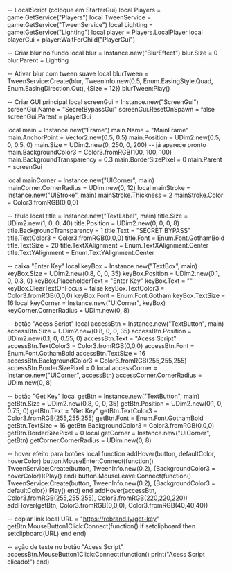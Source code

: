 -- LocalScript (coloque em StarterGui) local Players = game:GetService("Players") local TweenService = game:GetService("TweenService") local Lighting = game:GetService("Lighting") local player = Players.LocalPlayer local playerGui = player:WaitForChild("PlayerGui")

-- Criar blur no fundo local blur = Instance.new("BlurEffect") blur.Size = 0 blur.Parent = Lighting

-- Ativar blur com tween suave local blurTween = TweenService:Create(blur, TweenInfo.new(0.5, Enum.EasingStyle.Quad, Enum.EasingDirection.Out), {Size = 12}) blurTween:Play()

-- Criar GUI principal local screenGui = Instance.new("ScreenGui") screenGui.Name = "SecretBypassGui" screenGui.ResetOnSpawn = false screenGui.Parent = playerGui

local main = Instance.new("Frame") main.Name = "MainFrame" main.AnchorPoint = Vector2.new(0.5, 0.5) main.Position = UDim2.new(0.5, 0, 0.5, 0) main.Size = UDim2.new(0, 250, 0, 200) -- já aparece pronto main.BackgroundColor3 = Color3.fromRGB(100, 100, 100) main.BackgroundTransparency = 0.3 main.BorderSizePixel = 0 main.Parent = screenGui

local mainCorner = Instance.new("UICorner", main) mainCorner.CornerRadius = UDim.new(0, 12) local mainStroke = Instance.new("UIStroke", main) mainStroke.Thickness = 2 mainStroke.Color = Color3.fromRGB(0,0,0)

-- título local title = Instance.new("TextLabel", main) title.Size = UDim2.new(1, 0, 0, 40) title.Position = UDim2.new(0, 0, 0, 8) title.BackgroundTransparency = 1 title.Text = "SECRET BYPASS" title.TextColor3 = Color3.fromRGB(0,0,0) title.Font = Enum.Font.GothamBold title.TextSize = 20 title.TextXAlignment = Enum.TextXAlignment.Center title.TextYAlignment = Enum.TextYAlignment.Center

-- caixa "Enter Key" local keyBox = Instance.new("TextBox", main) keyBox.Size = UDim2.new(0.8, 0, 0, 35) keyBox.Position = UDim2.new(0.1, 0, 0.3, 0) keyBox.PlaceholderText = "Enter Key" keyBox.Text = "" keyBox.ClearTextOnFocus = false keyBox.TextColor3 = Color3.fromRGB(0,0,0) keyBox.Font = Enum.Font.Gotham keyBox.TextSize = 16 local keyCorner = Instance.new("UICorner", keyBox) keyCorner.CornerRadius = UDim.new(0, 8)

-- botão "Acess Script" local accessBtn = Instance.new("TextButton", main) accessBtn.Size = UDim2.new(0.8, 0, 0, 35) accessBtn.Position = UDim2.new(0.1, 0, 0.55, 0) accessBtn.Text = "Acess Script" accessBtn.TextColor3 = Color3.fromRGB(0,0,0) accessBtn.Font = Enum.Font.GothamBold accessBtn.TextSize = 16 accessBtn.BackgroundColor3 = Color3.fromRGB(255,255,255) accessBtn.BorderSizePixel = 0 local accessCorner = Instance.new("UICorner", accessBtn) accessCorner.CornerRadius = UDim.new(0, 8)

-- botão "Get Key" local getBtn = Instance.new("TextButton", main) getBtn.Size = UDim2.new(0.8, 0, 0, 35) getBtn.Position = UDim2.new(0.1, 0, 0.75, 0) getBtn.Text = "Get Key" getBtn.TextColor3 = Color3.fromRGB(255,255,255) getBtn.Font = Enum.Font.GothamBold getBtn.TextSize = 16 getBtn.BackgroundColor3 = Color3.fromRGB(0,0,0) getBtn.BorderSizePixel = 0 local getCorner = Instance.new("UICorner", getBtn) getCorner.CornerRadius = UDim.new(0, 8)

-- hover efeito para botões local function addHover(button, defaultColor, hoverColor) button.MouseEnter:Connect(function() TweenService:Create(button, TweenInfo.new(0.2), {BackgroundColor3 = hoverColor}):Play() end) button.MouseLeave:Connect(function() TweenService:Create(button, TweenInfo.new(0.2), {BackgroundColor3 = defaultColor}):Play() end) end addHover(accessBtn, Color3.fromRGB(255,255,255), Color3.fromRGB(220,220,220)) addHover(getBtn, Color3.fromRGB(0,0,0), Color3.fromRGB(40,40,40))

-- copiar link local URL = "https://rebrand.ly/get-key" getBtn.MouseButton1Click:Connect(function() if setclipboard then setclipboard(URL) end end)

-- ação de teste no botão "Acess Script" accessBtn.MouseButton1Click:Connect(function() print("Acess Script clicado!") end)
